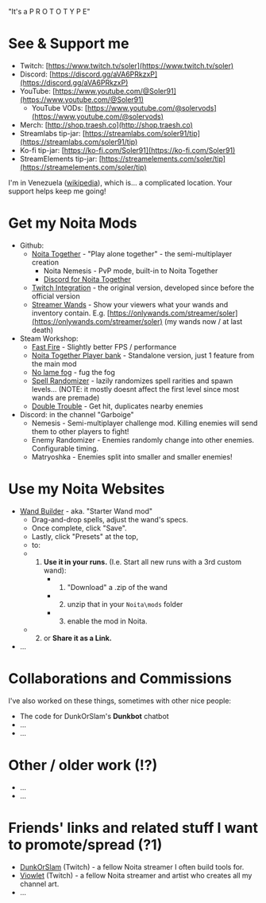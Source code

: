 "It's a P R O T O T Y P E"

# See & Support me

* Twitch: [https://www.twitch.tv/soler](https://www.twitch.tv/soler)
* Discord: [https://discord.gg/aVA6PRkzxP](https://discord.gg/aVA6PRkzxP)
* YouTube: [https://www.youtube.com/@Soler91](https://www.youtube.com/@Soler91)
  * YouTube VODs: [https://www.youtube.com/@solervods](https://www.youtube.com/@solervods)
* Merch: [http://shop.traesh.co](http://shop.traesh.co)
* Streamlabs tip-jar: [https://streamlabs.com/soler91/tip](https://streamlabs.com/soler91/tip)
* Ko-fi tip-jar: [https://ko-fi.com/Soler91](https://ko-fi.com/Soler91)
* StreamElements tip-jar: [https://streamelements.com/soler/tip](https://streamelements.com/soler/tip)

I'm in Venezuela ([wikipedia](https://en.wikipedia.org/wiki/Venezuela)), which is… a complicated location. Your support helps keep me going!

# Get my Noita Mods
* Github:
  * [Noita Together](https://github.com/soler91/noita-together#readme) - "Play alone together" - the semi-multiplayer creation
    * Noita Nemesis - PvP mode, built-in to Noita Together
    * [Discord for Noita Together](https://discord.gg/ex3XFkXCgM)
  * [Twitch Integration](https://github.com/soler91/Noita-Twitch-Integration#readme) - the original version, developed since before the official version
  * [Streamer Wands](https://github.com/soler91/streamer-wands#readme) - Show your viewers what your wands and inventory contain. E.g. [https://onlywands.com/streamer/soler](https://onlywands.com/streamer/soler) (my wands now / at last death)
* Steam Workshop:
  * [Fast Fire](https://steamcommunity.com/sharedfiles/filedetails/?id=2526809371) - Slightly better FPS / performance
  * [Noita Together Player bank](https://steamcommunity.com/sharedfiles/filedetails/?id=2468614985) - Standalone version, just 1 feature from the main mod
  * [No lame fog](https://steamcommunity.com/sharedfiles/filedetails/?id=2210274684) - fug the fog
  * [Spell Randomizer](https://steamcommunity.com/sharedfiles/filedetails/?id=2783627811) - lazily randomizes spell rarities and spawn levels... (NOTE: it mostly doesnt affect the first level since most wands are premade)
  * [Double Trouble](https://steamcommunity.com/sharedfiles/filedetails/?id=2892552600) - Get hit, duplicates nearby enemies
* Discord: in the channel "Garboige"
  * Nemesis - Semi-multiplayer challenge mod. Killing enemies will send them to other players to fight!
  * Enemy Randomizer - Enemies randomly change into other enemies. Configurable timing.
  * Matryoshka - Enemies split into smaller and smaller enemies!

# Use my Noita Websites
* [Wand Builder](https://soler91.github.io/noita-loadouts/#/wand-builder) - aka. "Starter Wand mod"
  * Drag-and-drop spells, adjust the wand's specs.
  * Once complete, click "Save".
  * Lastly, click "Presets" at the top,
  * to:
  * 1. **Use it in your runs.** (I.e. Start all new runs with a 3rd custom wand):
        * 1. "Download" a .zip of the wand
        * 2. unzip that in your `Noita\mods` folder
        * 3. enable the mod in Noita.
  * 2. or **Share it as a Link.**
* ...
  
# Collaborations and Commissions
I've also worked on these things, sometimes with other nice people:
* The code for DunkOrSlam's **Dunkbot** chatbot
* ...
* ... 

# Other / older work (!?)
* ...
* ...

# Friends' links and related stuff I want to promote/spread (?1)
* [DunkOrSlam](https://www.twitch.tv/dunkorslam) (Twitch) - a fellow Noita streamer I often build tools for.
* [Viowlet](https://www.twitch.tv/viowlet) (Twitch) - a fellow Noita streamer and artist who creates all my channel art.
* ... 
